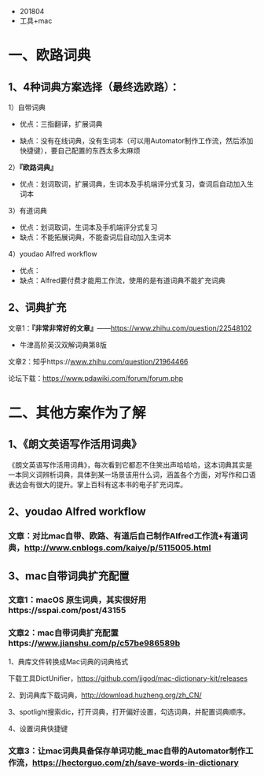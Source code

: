 * 201804
* 工具+mac




# 一、欧路词典

## 1、4种词典方案选择（最终选欧路）：

1）自带词典

* 优点：三指翻译，扩展词典


* 缺点：没有在线词典，没有生词本（可以用Automator制作工作流，然后添加快捷键），要自己配置的东西太多太麻烦

2）**『欧路词典』**

* 优点：划词取词，扩展词典，生词本及手机端评分式复习，查词后自动加入生词本

3）有道词典

* 优点：划词取词，生词本及手机端评分式复习
* 缺点：不能拓展词典，不能查词后自动加入生词本


4）youdao Alfred workflow

* 优点：
* 缺点：Alfred要付费才能用工作流，使用的是有道词典不能扩充词典

## 2、词典扩充

文章1：**『非常非常好的文章』**——https://www.zhihu.com/question/22548102

* 牛津高阶英汉双解词典第8版

文章2：知乎https://www.zhihu.com/question/21964466

论坛下载：https://www.pdawiki.com/forum/forum.php



# 二、其他方案作为了解

## 1、《朗文英语写作活用词典》

《朗文英语写作活用词典》，每次看到它都忍不住笑出声哈哈哈，这本词典其实是一本同义词辨析词典，具体到某一场景该用什么词，涵盖各个方面，对写作和口语表达会有很大的提升。掌上百科有这本书的电子扩充词库。



## 2、youdao Alfred workflow

### 文章：对比mac自带、欧路、有道后自己制作Alfred工作流+有道词典，http://www.cnblogs.com/kaiye/p/5115005.html



## 3、mac自带词典扩充配置

### 文章1：macOS 原生词典，其实很好用https://sspai.com/post/43155

### 文章2：mac自带词典扩充配置https://www.jianshu.com/p/c57be986589b

1、典库文件转换成Mac词典的词典格式

下载工具DictUnifier，https://github.com/jjgod/mac-dictionary-kit/releases

2、到词典库下载词典，http://download.huzheng.org/zh_CN/

3、spotlight搜索dic，打开词典，打开偏好设置，勾选词典，并配置词典顺序。

4、设置词典快捷键

### 文章3：让mac词典具备保存单词功能_mac自带的Automator制作工作流，https://hectorguo.com/zh/save-words-in-dictionary